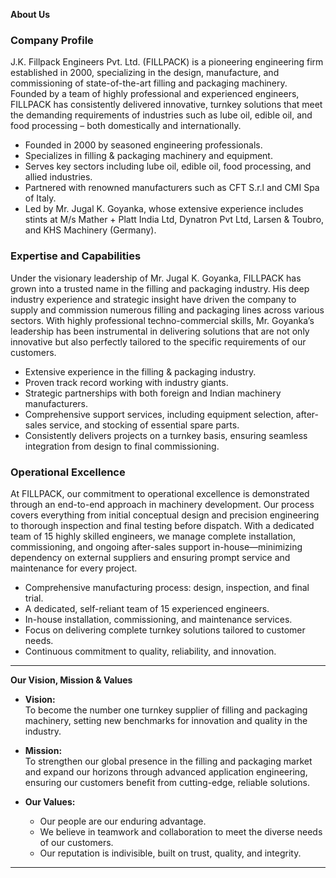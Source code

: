 **About Us**

### Company Profile

J.K. Fillpack Engineers Pvt. Ltd. (FILLPACK) is a pioneering engineering firm established in 2000, specializing in the design, manufacture, and commissioning of state-of-the-art filling and packaging machinery. Founded by a team of highly professional and experienced engineers, FILLPACK has consistently delivered innovative, turnkey solutions that meet the demanding requirements of industries such as lube oil, edible oil, and food processing – both domestically and internationally.

- Founded in 2000 by seasoned engineering professionals.
- Specializes in filling & packaging machinery and equipment.
- Serves key sectors including lube oil, edible oil, food processing, and allied industries.
- Partnered with renowned manufacturers such as CFT S.r.l and CMI Spa of Italy.
- Led by Mr. Jugal K. Goyanka, whose extensive experience includes stints at M/s Mather + Platt India Ltd, Dynatron Pvt Ltd, Larsen & Toubro, and KHS Machinery (Germany).

### Expertise and Capabilities

Under the visionary leadership of Mr. Jugal K. Goyanka, FILLPACK has grown into a trusted name in the filling and packaging industry. His deep industry experience and strategic insight have driven the company to supply and commission numerous filling and packaging lines across various sectors. With highly professional techno-commercial skills, Mr. Goyanka’s leadership has been instrumental in delivering solutions that are not only innovative but also perfectly tailored to the specific requirements of our customers.

- Extensive experience in the filling & packaging industry.
- Proven track record working with industry giants.
- Strategic partnerships with both foreign and Indian machinery manufacturers.
- Comprehensive support services, including equipment selection, after-sales service, and stocking of essential spare parts.
- Consistently delivers projects on a turnkey basis, ensuring seamless integration from design to final commissioning.

### Operational Excellence

At FILLPACK, our commitment to operational excellence is demonstrated through an end-to-end approach in machinery development. Our process covers everything from initial conceptual design and precision engineering to thorough inspection and final testing before dispatch. With a dedicated team of 15 highly skilled engineers, we manage complete installation, commissioning, and ongoing after-sales support in-house—minimizing dependency on external suppliers and ensuring prompt service and maintenance for every project.

- Comprehensive manufacturing process: design, inspection, and final trial.
- A dedicated, self-reliant team of 15 experienced engineers.
- In-house installation, commissioning, and maintenance services.
- Focus on delivering complete turnkey solutions tailored to customer needs.
- Continuous commitment to quality, reliability, and innovation.

---

**Our Vision, Mission & Values**

- **Vision:**  
  To become the number one turnkey supplier of filling and packaging machinery, setting new benchmarks for innovation and quality in the industry.

- **Mission:**  
  To strengthen our global presence in the filling and packaging market and expand our horizons through advanced application engineering, ensuring our customers benefit from cutting-edge, reliable solutions.

- **Our Values:**  
  - Our people are our enduring advantage.  
  - We believe in teamwork and collaboration to meet the diverse needs of our customers.  
  - Our reputation is indivisible, built on trust, quality, and integrity.

---